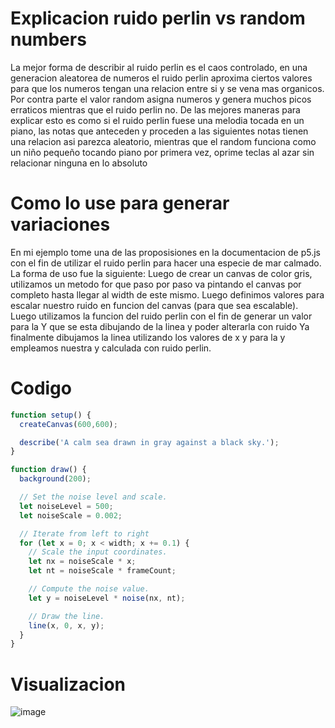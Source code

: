 # Explicacion ruido perlin vs random numbers

La mejor forma de describir al ruido perlin es el caos controlado, en una generacion aleatorea de numeros el ruido perlin aproxima ciertos valores para que los numeros tengan una relacion entre si y se vena mas organicos. Por contra parte el valor random asigna numeros y genera muchos picos erraticos mientras que el ruido perlin no.
De las mejores maneras para explicar esto es como si el ruido perlin fuese una melodia tocada en un piano, las notas que anteceden y proceden a las siguientes notas tienen una relacion asi parezca aleatorio, mientras que el random funciona como un niño pequeño tocando piano por primera vez, oprime teclas al azar sin relacionar ninguna en lo absoluto

# Como lo use para generar variaciones

En mi ejemplo tome una de las proposisiones en la documentacion de p5.js con el fin de utilizar el ruido perlin para hacer una especie de mar calmado. La forma de uso fue la siguiente:
Luego de crear un canvas de color gris, utilizamos un metodo for que paso por paso va pintando el canvas por completo hasta llegar al width de este mismo. Luego definimos valores para escalar nuestro ruido en funcion del canvas (para que sea escalable). Luego utilizamos la funcion del ruido perlin con el fin de generar un valor para la Y que se esta dibujando de la linea y poder alterarla con ruido
Ya finalmente dibujamos la linea utilizando los valores de x y para la y empleamos nuestra y calculada con ruido perlin.

# Codigo

``` js
function setup() {
  createCanvas(600,600);

  describe('A calm sea drawn in gray against a black sky.');
}

function draw() {
  background(200);

  // Set the noise level and scale.
  let noiseLevel = 500;
  let noiseScale = 0.002;

  // Iterate from left to right
  for (let x = 0; x < width; x += 0.1) {
    // Scale the input coordinates.
    let nx = noiseScale * x;
    let nt = noiseScale * frameCount;

    // Compute the noise value.
    let y = noiseLevel * noise(nx, nt);

    // Draw the line.
    line(x, 0, x, y);
  }
}
```

# Visualizacion

![image](https://github.com/user-attachments/assets/6cbe4a9a-b373-487c-9496-a99b08c31d25)


